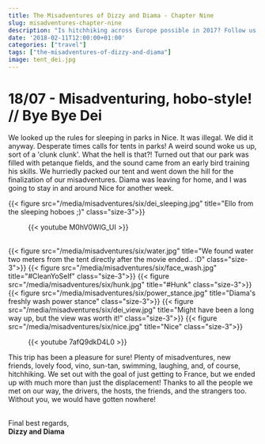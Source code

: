 ```yaml
---
title: The Misadventures of Dizzy and Diama - Chapter Nine
slug: misadventures-chapter-nine
description: "Is hitchhiking across Europe possible in 2017? Follow us, and find out!"
date: '2018-02-11T12:00:00+01:00'
categories: ["travel"]
tags: ["the-misadventures-of-dizzy-and-diama"]
image: tent_dei.jpg
---
```


# 18/07 - Misadventuring, hobo-style! // Bye Bye Dei
We looked up the rules for sleeping in parks in Nice. It was illegal. We did it anyway. Desperate times calls for tents in parks! A weird sound woke us up, sort of a 'clunk clunk'. What the hell is that?! Turned out that our park was filled with petanque fields, and the sound came from an early bird training his skills. 
We hurriedly packed our tent and went down the hill for the finalization of our misadventures. Diama was leaving for home, and I was going to stay in and around Nice for another week.

{{< figure src="/media/misadventures/six/dei_sleeping.jpg" title="Ello from the sleeping hoboes ;)" class="size-3">}}
<figure class="size-3">
    {{< youtube M0hV0WlG_UI >}}
</figure>
<br />
{{< figure src="/media/misadventures/six/water.jpg" title="We found water two meters from the tent directly after the movie ended.. :D" class="size-3">}}
{{< figure src="/media/misadventures/six/face_wash.jpg" title="#CleanYoSelf" class="size-3">}}
{{< figure src="/media/misadventures/six/hunk.jpg" title="#Hunk" class="size-3">}}
{{< figure src="/media/misadventures/six/power_stance.jpg" title="Diama's freshly wash power stance" class="size-3">}}
{{< figure src="/media/misadventures/six/dei_view.jpg" title="Might have been a long way up, but the view was worth it!" class="size-3">}}
{{< figure src="/media/misadventures/six/nice.jpg" title="Nice" class="size-3">}}
<figure class="size-3">
    {{< youtube 7afQ9dkD4L0 >}}
</figure>

This trip has been a pleasure for sure! Plenty of misadventures, new friends, lovely food, vino, sun-tan, swimming, laughing, and, of course, hitchhiking. We set out with the goal of just getting to France, but we ended up with much more than just the displacement! Thanks to all the people we met on our way, the drivers, the hosts, the friends, and the strangers too. Without you, we would have gotten nowhere!
<br /><br />

Final best regards,<br />**Dizzy and Diama**
